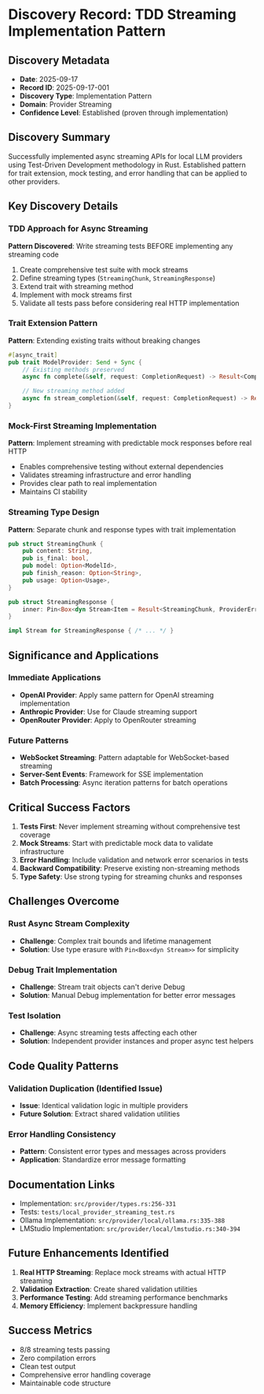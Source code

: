 # Discovery Record: TDD Streaming Implementation Pattern

## Discovery Metadata
- **Date**: 2025-09-17
- **Record ID**: 2025-09-17-001
- **Discovery Type**: Implementation Pattern
- **Domain**: Provider Streaming
- **Confidence Level**: Established (proven through implementation)

## Discovery Summary
Successfully implemented async streaming APIs for local LLM providers using Test-Driven Development methodology in Rust. Established pattern for trait extension, mock testing, and error handling that can be applied to other providers.

## Key Discovery Details

### TDD Approach for Async Streaming
**Pattern Discovered**: Write streaming tests BEFORE implementing any streaming code
1. Create comprehensive test suite with mock streams
2. Define streaming types (`StreamingChunk`, `StreamingResponse`)
3. Extend trait with streaming method
4. Implement with mock streams first
5. Validate all tests pass before considering real HTTP implementation

### Trait Extension Pattern
**Pattern**: Extending existing traits without breaking changes
```rust
#[async_trait]
pub trait ModelProvider: Send + Sync {
    // Existing methods preserved
    async fn complete(&self, request: CompletionRequest) -> Result<CompletionResponse, ProviderError>;

    // New streaming method added
    async fn stream_completion(&self, request: CompletionRequest) -> Result<StreamingResponse, ProviderError>;
}
```

### Mock-First Streaming Implementation
**Pattern**: Implement streaming with predictable mock responses before real HTTP
- Enables comprehensive testing without external dependencies
- Validates streaming infrastructure and error handling
- Provides clear path to real implementation
- Maintains CI stability

### Streaming Type Design
**Pattern**: Separate chunk and response types with trait implementation
```rust
pub struct StreamingChunk {
    pub content: String,
    pub is_final: bool,
    pub model: Option<ModelId>,
    pub finish_reason: Option<String>,
    pub usage: Option<Usage>,
}

pub struct StreamingResponse {
    inner: Pin<Box<dyn Stream<Item = Result<StreamingChunk, ProviderError>> + Send>>,
}

impl Stream for StreamingResponse { /* ... */ }
```

## Significance and Applications

### Immediate Applications
- **OpenAI Provider**: Apply same pattern for OpenAI streaming implementation
- **Anthropic Provider**: Use for Claude streaming support
- **OpenRouter Provider**: Apply to OpenRouter streaming

### Future Patterns
- **WebSocket Streaming**: Pattern adaptable for WebSocket-based streaming
- **Server-Sent Events**: Framework for SSE implementation
- **Batch Processing**: Async iteration patterns for batch operations

## Critical Success Factors

1. **Tests First**: Never implement streaming without comprehensive test coverage
2. **Mock Streams**: Start with predictable mock data to validate infrastructure
3. **Error Handling**: Include validation and network error scenarios in tests
4. **Backward Compatibility**: Preserve existing non-streaming methods
5. **Type Safety**: Use strong typing for streaming chunks and responses

## Challenges Overcome

### Rust Async Stream Complexity
- **Challenge**: Complex trait bounds and lifetime management
- **Solution**: Use type erasure with `Pin<Box<dyn Stream>>` for simplicity

### Debug Trait Implementation
- **Challenge**: Stream trait objects can't derive Debug
- **Solution**: Manual Debug implementation for better error messages

### Test Isolation
- **Challenge**: Async streaming tests affecting each other
- **Solution**: Independent provider instances and proper async test helpers

## Code Quality Patterns

### Validation Duplication (Identified Issue)
- **Issue**: Identical validation logic in multiple providers
- **Future Solution**: Extract shared validation utilities

### Error Handling Consistency
- **Pattern**: Consistent error types and messages across providers
- **Application**: Standardize error message formatting

## Documentation Links
- Implementation: `src/provider/types.rs:256-331`
- Tests: `tests/local_provider_streaming_test.rs`
- Ollama Implementation: `src/provider/local/ollama.rs:335-388`
- LMStudio Implementation: `src/provider/local/lmstudio.rs:340-394`

## Future Enhancements Identified
1. **Real HTTP Streaming**: Replace mock streams with actual HTTP streaming
2. **Validation Extraction**: Create shared validation utilities
3. **Performance Testing**: Add streaming performance benchmarks
4. **Memory Efficiency**: Implement backpressure handling

## Success Metrics
- 8/8 streaming tests passing
- Zero compilation errors
- Clean test output
- Comprehensive error handling coverage
- Maintainable code structure